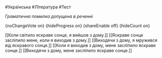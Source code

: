 #Українська #Література #Тест

*Граматична помилка допущена в реченні*

{noChangeVote on}
{hideProgress on}
{shareEnable off}
{hideCount on}

[[Коли світило яскраве сонце, я вийшов з дому.]]
[[Яскраве сонце засліпило мене, коли я виходив з дому.]]
[[Виходячи з дому, я мружився від яскравого сонця.]]
[[Коли я виходив з дому, мене засліпило яскраве сонце.]]
[[Виходячи з дому, мене засліпило яскраве сонце.]]
